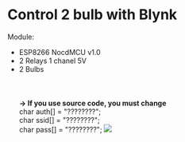 # Control 2 bulb with Blynk
Module:
- ESP8266 NocdMCU v1.0
- 2 Relays 1 chanel 5V
- 2 Bulbs\
\
\
\
**-> If you use source code, you must change**\
char auth[] = "????????";\
char ssid[] = "????????";\
char pass[] = "????????";
![](https://github.com/lhnguyen99/Arduino/blob/master/Project/Control%202%20bulb%20with%20Blynk/Blynk.png)

